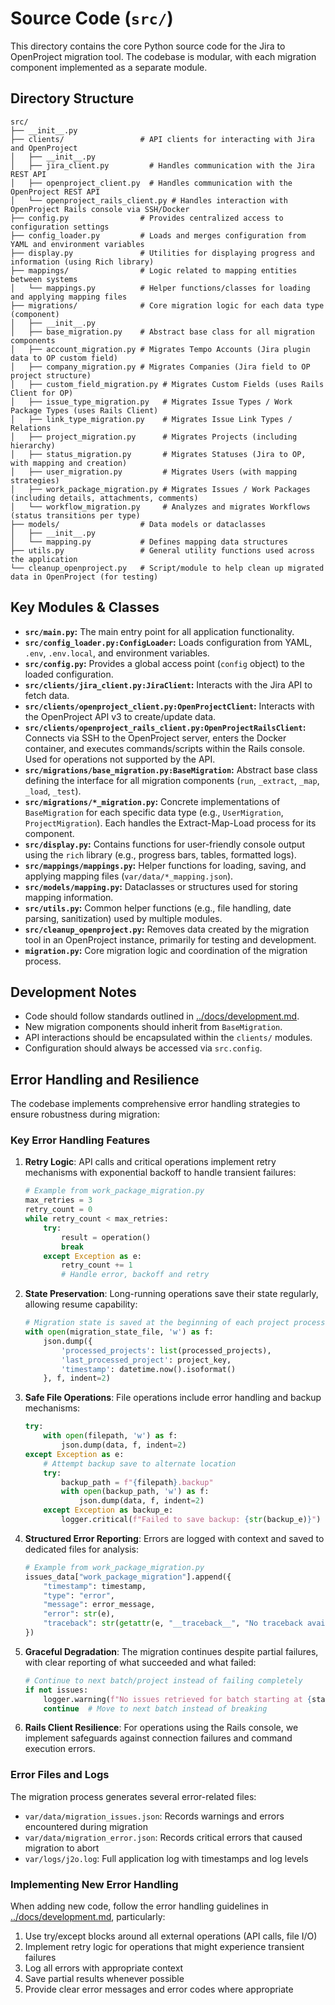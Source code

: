 # Source Code (`src/`)

This directory contains the core Python source code for the Jira to OpenProject migration tool. The codebase is modular, with each migration component implemented as a separate module.

## Directory Structure

```plain
src/
├── __init__.py
├── clients/                 # API clients for interacting with Jira and OpenProject
│   ├── __init__.py
│   ├── jira_client.py         # Handles communication with the Jira REST API
│   ├── openproject_client.py  # Handles communication with the OpenProject REST API
│   └── openproject_rails_client.py # Handles interaction with OpenProject Rails console via SSH/Docker
├── config.py                # Provides centralized access to configuration settings
├── config_loader.py         # Loads and merges configuration from YAML and environment variables
├── display.py               # Utilities for displaying progress and information (using Rich library)
├── mappings/                # Logic related to mapping entities between systems
│   └── mappings.py          # Helper functions/classes for loading and applying mapping files
├── migrations/              # Core migration logic for each data type (component)
│   ├── __init__.py
│   ├── base_migration.py    # Abstract base class for all migration components
│   ├── account_migration.py # Migrates Tempo Accounts (Jira plugin data to OP custom field)
│   ├── company_migration.py # Migrates Companies (Jira field to OP project structure)
│   ├── custom_field_migration.py # Migrates Custom Fields (uses Rails Client for OP)
│   ├── issue_type_migration.py   # Migrates Issue Types / Work Package Types (uses Rails Client)
│   ├── link_type_migration.py    # Migrates Issue Link Types / Relations
│   ├── project_migration.py      # Migrates Projects (including hierarchy)
│   ├── status_migration.py       # Migrates Statuses (Jira to OP, with mapping and creation)
│   ├── user_migration.py         # Migrates Users (with mapping strategies)
│   ├── work_package_migration.py # Migrates Issues / Work Packages (including details, attachments, comments)
│   └── workflow_migration.py     # Analyzes and migrates Workflows (status transitions per type)
├── models/                  # Data models or dataclasses
│   ├── __init__.py
│   └── mapping.py           # Defines mapping data structures
├── utils.py                 # General utility functions used across the application
└── cleanup_openproject.py   # Script/module to help clean up migrated data in OpenProject (for testing)
```

## Key Modules & Classes

* **`src/main.py`:** The main entry point for all application functionality.
* **`src/config_loader.py:ConfigLoader`:** Loads configuration from YAML, `.env`, `.env.local`, and environment variables.
* **`src/config.py`:** Provides a global access point (`config` object) to the loaded configuration.
* **`src/clients/jira_client.py:JiraClient`:** Interacts with the Jira API to fetch data.
* **`src/clients/openproject_client.py:OpenProjectClient`:** Interacts with the OpenProject API v3 to create/update data.
* **`src/clients/openproject_rails_client.py:OpenProjectRailsClient`:** Connects via SSH to the OpenProject server, enters the Docker container, and executes commands/scripts within the Rails console. Used for operations not supported by the API.
* **`src/migrations/base_migration.py:BaseMigration`:** Abstract base class defining the interface for all migration components (`run`, `_extract`, `_map`, `_load`, `_test`).
* **`src/migrations/*_migration.py`:** Concrete implementations of `BaseMigration` for each specific data type (e.g., `UserMigration`, `ProjectMigration`). Each handles the Extract-Map-Load process for its component.
* **`src/display.py`:** Contains functions for user-friendly console output using the `rich` library (e.g., progress bars, tables, formatted logs).
* **`src/mappings/mappings.py`:** Helper functions for loading, saving, and applying mapping files (`var/data/*_mapping.json`).
* **`src/models/mapping.py`:** Dataclasses or structures used for storing mapping information.
* **`src/utils.py`:** Common helper functions (e.g., file handling, date parsing, sanitization) used by multiple modules.
* **`src/cleanup_openproject.py`:** Removes data created by the migration tool in an OpenProject instance, primarily for testing and development.
* **`migration.py`:** Core migration logic and coordination of the migration process.

## Development Notes

* Code should follow standards outlined in [../docs/development.md](../docs/development.md).
* New migration components should inherit from `BaseMigration`.
* API interactions should be encapsulated within the `clients/` modules.
* Configuration should always be accessed via `src.config`.

## Error Handling and Resilience

The codebase implements comprehensive error handling strategies to ensure robustness during migration:

### Key Error Handling Features

1. **Retry Logic**: API calls and critical operations implement retry mechanisms with exponential backoff to handle transient failures:

   ```python
   # Example from work_package_migration.py
   max_retries = 3
   retry_count = 0
   while retry_count < max_retries:
       try:
           result = operation()
           break
       except Exception as e:
           retry_count += 1
           # Handle error, backoff and retry
   ```

2. **State Preservation**: Long-running operations save their state regularly, allowing resume capability:

   ```python
   # Migration state is saved at the beginning of each project processing
   with open(migration_state_file, 'w') as f:
       json.dump({
           'processed_projects': list(processed_projects),
           'last_processed_project': project_key,
           'timestamp': datetime.now().isoformat()
       }, f, indent=2)
   ```

3. **Safe File Operations**: File operations include error handling and backup mechanisms:

   ```python
   try:
       with open(filepath, 'w') as f:
           json.dump(data, f, indent=2)
   except Exception as e:
       # Attempt backup save to alternate location
       try:
           backup_path = f"{filepath}.backup"
           with open(backup_path, 'w') as f:
               json.dump(data, f, indent=2)
       except Exception as backup_e:
           logger.critical(f"Failed to save backup: {str(backup_e)}")
   ```

4. **Structured Error Reporting**: Errors are logged with context and saved to dedicated files for analysis:

   ```python
   # Example from work_package_migration.py
   issues_data["work_package_migration"].append({
       "timestamp": timestamp,
       "type": "error",
       "message": error_message,
       "error": str(e),
       "traceback": str(getattr(e, "__traceback__", "No traceback available"))
   })
   ```

5. **Graceful Degradation**: The migration continues despite partial failures, with clear reporting of what succeeded and what failed:

   ```python
   # Continue to next batch/project instead of failing completely
   if not issues:
       logger.warning(f"No issues retrieved for batch starting at {start_at}")
       continue  # Move to next batch instead of breaking
   ```

6. **Rails Client Resilience**: For operations using the Rails console, we implement safeguards against connection failures and command execution errors.

### Error Files and Logs

The migration process generates several error-related files:

* `var/data/migration_issues.json`: Records warnings and errors encountered during migration
* `var/data/migration_error.json`: Records critical errors that caused migration to abort
* `var/logs/j2o.log`: Full application log with timestamps and log levels

### Implementing New Error Handling

When adding new code, follow the error handling guidelines in [../docs/development.md](../docs/development.md), particularly:

1. Use try/except blocks around all external operations (API calls, file I/O)
2. Implement retry logic for operations that might experience transient failures
3. Log all errors with appropriate context
4. Save partial results whenever possible
5. Provide clear error messages and error codes where appropriate

